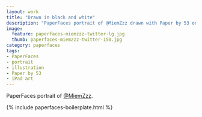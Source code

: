 ```yaml
---
layout: work
title: "Drawn in black and white"
description: "PaperFaces portrait of @MiemZzz drawn with Paper by 53 on an iPad."
image: 
  feature: paperfaces-miemzzz-twitter-lg.jpg
  thumb: paperfaces-miemzzz-twitter-150.jpg
category: paperfaces
tags: 
- PaperFaces
- portrait
- illustration
- Paper by 53
- iPad art
---
```


PaperFaces portrait of [@MiemZzz](http://twitter.com/MiemZzz).

{% include paperfaces-boilerplate.html %}